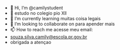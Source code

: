 - 👋 Hi, I’m @camilystudent
- 👀 estudo no colegio pio Xll
- 🌱 I’m currently learning muitas coisa legais
- 💞️ I’m looking to collaborate on para apender mais
- 📫 How to reach me acesse meu email:
- souza.silva.camily@escola.pr.gov.br
- obrigada a  atençao 
<!---
camilystudent/camilystudent is a ✨ special ✨ repository because its `README.md` (this file) appears on your GitHub profile.
You can click the Preview link to take a look at your changes.
--->
